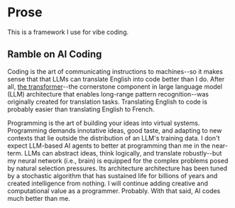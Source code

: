 # Prose

This is a framework I use for vibe coding.

## Ramble on AI Coding

Coding is the art of communicating instructions to machines--so it makes sense that that LLMs can translate English into code better than I do. After all, [the transformer](https://arxiv.org/pdf/1706.03762)--the cornerstone component in large language model (LLM) architecture that enables long-range pattern recognition--was originally created for translation tasks. Translating English to code is probably easier than translating English to French.

Programming is the art of building your ideas into virtual systems. Programming demands innotative ideas, good taste, and adapting to new contexts that lie outside the distribution of an LLM's training data. I don't expect LLM-based AI agents to better at programming than me in the near-term. LLMs can abstract ideas, think logically, and translate robustly--but my neural network (i.e., brain) is equipped for the complex problems posed by natural selection pressures. Its architecture architecture has been tuned by a stochastic algorithm that has sustained life for billions of years and created intelligence from nothing. I will continue adding creative and computational value as a programmer. Probably. With that said, AI codes much better than me.
